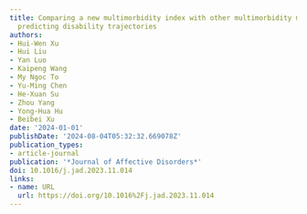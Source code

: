 ```yaml
---
title: Comparing a new multimorbidity index with other multimorbidity measures for
  predicting disability trajectories
authors:
- Hui-Wen Xu
- Hui Liu
- Yan Luo
- Kaipeng Wang
- My Ngoc To
- Yu-Ming Chen
- He-Xuan Su
- Zhou Yang
- Yong-Hua Hu
- Beibei Xu
date: '2024-01-01'
publishDate: '2024-08-04T05:32:32.669078Z'
publication_types:
- article-journal
publication: '*Journal of Affective Disorders*'
doi: 10.1016/j.jad.2023.11.014
links:
- name: URL
  url: https://doi.org/10.1016%2Fj.jad.2023.11.014
---
```

